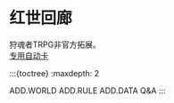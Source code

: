 # 红世回廊

狩魂者TRPG非官方拓展。 \
[专用自动卡](https://kdocs.cn/l/ceRnEekAab7r)

:::{toctree}
:maxdepth: 2

ADD.WORLD
ADD.RULE
ADD.DATA
Q&A
:::
